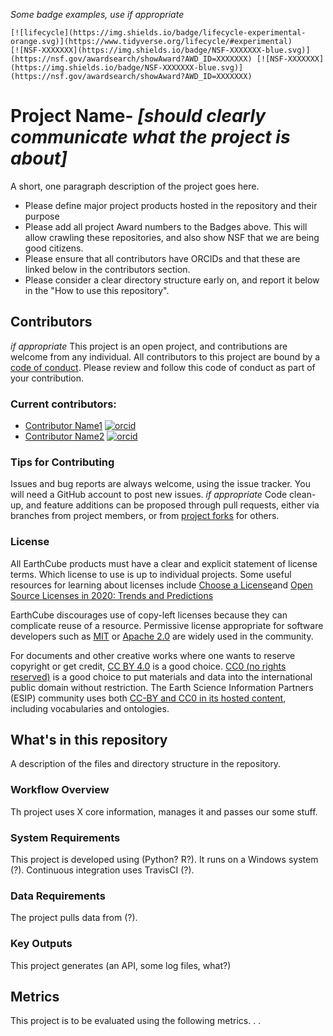 *Some badge examples, use if appropriate*
```
[![lifecycle](https://img.shields.io/badge/lifecycle-experimental-orange.svg)](https://www.tidyverse.org/lifecycle/#experimental)
[![NSF-XXXXXXX](https://img.shields.io/badge/NSF-XXXXXXX-blue.svg)](https://nsf.gov/awardsearch/showAward?AWD_ID=XXXXXXX) [![NSF-XXXXXXX](https://img.shields.io/badge/NSF-XXXXXXX-blue.svg)](https://nsf.gov/awardsearch/showAward?AWD_ID=XXXXXXX)

```

# Project Name- *[should clearly communicate what the project is about]*

A short, one paragraph description of the project goes here.

  * Please define major project products hosted in the repository and their purpose
  * Please add all project Award numbers to the Badges above.  This will allow crawling these repositories, and also show NSF that we are being good citizens.
  * Please ensure that all contributors have ORCIDs and that these are linked below in the contributors section.
  * Please consider a clear directory structure early on, and report it below in the "How to use this repository".

## Contributors

*if appropriate* This project is an open project, and contributions are welcome from any individual.  All contributors to this project are bound by a [code of conduct](CODE_OF_CONDUCT.md).  Please review and follow this code of conduct as part of your contribution.

### Current contributors:
  * [Contributor Name1](http://example.com/contributor_url1) [![orcid](https://img.shields.io/badge/orcid-XXXX--XXXX--XXXX--XXXX-brightgreen.svg)](https://orcid.org/XXXX-XXXX-XXXX-XXXX)
  * [Contributor Name2](http://example.com/contributor_url2) [![orcid](https://img.shields.io/badge/orcid-XXXX--XXXX--XXXX--XXXX-brightgreen.svg)](https://orcid.org/XXXX-XXXX-XXXX-XXXX)

### Tips for Contributing

Issues and bug reports are always welcome, using the issue tracker. You will need a GitHub account to post new issues.  *if appropriate* Code clean-up, and feature additions can be proposed through pull requests, either via branches from project members, or from [project forks](https://help.github.com/en/github/getting-started-with-github/fork-a-repo) for others.

### License
All EarthCube products must have a clear and explicit statement of license terms.  Which license to use is up to individual projects. Some useful resources for learning about licenses include [Choose a License](https://choosealicense.com/)and [Open Source Licenses in 2020: Trends and Predictions](https://resources.whitesourcesoftware.com/blog-whitesource/top-open-source-licenses-trends-and-predictions)

EarthCube discourages use of copy-left licenses because they can complicate reuse of a resource. Permissive license appropriate for software developers such as [MIT](https://choosealicense.com/licenses/mit/) or [Apache 2.0](https://choosealicense.com/licenses/apache-2.0/) are widely used in the community. 

For documents and other creative works where one wants to reserve copyright or get credit, [CC BY 4.0](https://creativecommons.org/licenses/by/4.0/) is a good choice. [CC0 (no rights reserved)](https://creativecommons.org/share-your-work/public-domain/cc0) is a good choice to put materials and data into the international public domain without restriction. The Earth Science Information Partners (ESIP) community uses both [CC-BY and CC0 in its hosted content](http://commons.esipfed.org/node/1447), including vocabularies and ontologies.

## What's in this repository

A description of the files and directory structure in the repository.

### Workflow Overview

Th project uses X core information, manages it and passes our some stuff.

### System Requirements

This project is developed using (Python? R?).  It runs on a Windows system (?).  Continuous integration uses TravisCI (?).

### Data Requirements

The project pulls data from (?).

### Key Outputs

This project generates (an API, some log files, what?)

## Metrics

This project is to be evaluated using the following metrics. . .
